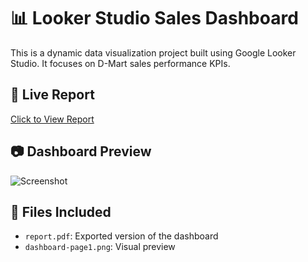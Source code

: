 # 📊 Looker Studio Sales Dashboard

This is a dynamic data visualization project built using Google Looker Studio. It focuses on D-Mart sales performance KPIs.

## 🔗 Live Report
[Click to View Report](https://lookerstudio.google.com/s/iIcdJ0vzebk)

## 📷 Dashboard Preview
![Screenshot](./assets/dashboard-page1.png)

## 📁 Files Included
- `report.pdf`: Exported version of the dashboard
- `dashboard-page1.png`: Visual preview
